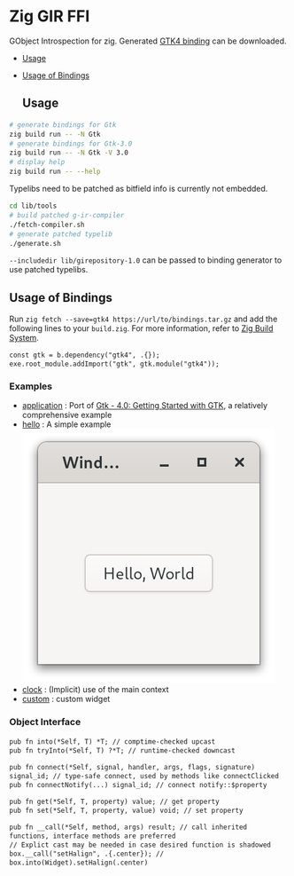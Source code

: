 # Zig GIR FFI

GObject Introspection for zig. Generated [GTK4 binding](https://github.com/DerryAlex/zig-gir-ffi/releases) can be downloaded.

- [Usage](#usage)

- [Usage of Bindings](#usage-of-bindings)
  
  ## Usage

```bash
# generate bindings for Gtk
zig build run -- -N Gtk
# generate bindings for Gtk-3.0
zig build run -- -N Gtk -V 3.0
# display help
zig build run -- --help
```

Typelibs need to be patched as bitfield info is currently not embedded.

```bash
cd lib/tools
# build patched g-ir-compiler
./fetch-compiler.sh
# generate patched typelib
./generate.sh
```

`--includedir lib/girepository-1.0` can be passed to binding generator to use patched typelibs.

## Usage of Bindings

Run `zig fetch --save=gtk4 https://url/to/bindings.tar.gz` and add the following lines to your `build.zig`. For more information, refer to [Zig Build System](https://ziglang.org/learn/build-system/).

```zig
const gtk = b.dependency("gtk4", .{});
exe.root_module.addImport("gtk", gtk.module("gtk4"));
```

### Examples

- [application](examples/application) : Port of [Gtk - 4.0: Getting Started with GTK](https://docs.gtk.org/gtk4/getting_started.html), a relatively comprehensive example
- [hello](examples/hello) : A simple example
  ![](examples/example/screenshot.png)
- [clock](examples/clock) : (Implicit) use of the main context
- [custom](examples/custom) : custom widget

### Object Interface

```zig
pub fn into(*Self, T) *T; // comptime-checked upcast
pub fn tryInto(*Self, T) ?*T; // runtime-checked downcast
```

```zig
pub fn connect(*Self, signal, handler, args, flags, signature) signal_id; // type-safe connect, used by methods like connectClicked
pub fn connectNotify(...) signal_id; // connect notify::$property
```

```zig
pub fn get(*Self, T, property) value; // get property
pub fn set(*Self, T, property, value) void; // set property
```

```zig
pub fn __call(*Self, method, args) result; // call inherited functions, interface methods are preferred
// Explict cast may be needed in case desired function is shadowed
box.__call("setHalign", .{.center}); // box.into(Widget).setHalign(.center)
```

